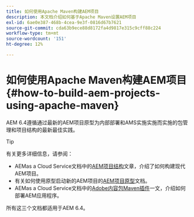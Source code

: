 ```yaml
---
title: 如何使用Apache Maven构建AEM项目
description: 本文档介绍如何基于Apache Maven设置AEM项目
exl-id: 6ae0e387-468b-4cea-9e3f-0816d67b7621
source-git-commit: cda63b9ece88d8172fa4d9817e315c9cff88c224
workflow-type: tm+mt
source-wordcount: '151'
ht-degree: 12%

---
```


# 如何使用Apache Maven构建AEM项目 {#how-to-build-aem-projects-using-apache-maven}

AEM 6.4遵循通过最新的AEM项目原型为内部部署和AMS实施实施而实施的包管理和项目结构的最新最佳实践。

>[!TIP]
>
>有关更多详细信息，请参阅：
>
>* AEMas a Cloud Service文档中的[AEM项目结构](https://docs.adobe.com/content/help/zh-Hans/experience-manager-cloud-service/implementing/developing/aem-project-content-package-structure.html)文章，介绍了如何构建现代AEM项目。
>* 有关如何使用原型启动新的AEM项目的[AEM项目原型](https://docs.adobe.com/content/help/zh-Hans/experience-manager-core-components/using/developing/archetype/overview.html)文档。
>* AEMas a Cloud Service文档中的[Adobe内容包Maven插件](https://experienceleague.adobe.com/docs/experience-manager-cloud-service/implementing/developer-tools/maven-plugin.html#developer-tools)一文，介绍如何部署AEM应用程序。
>
>所有这三个文档都适用于AEM 6.4。

